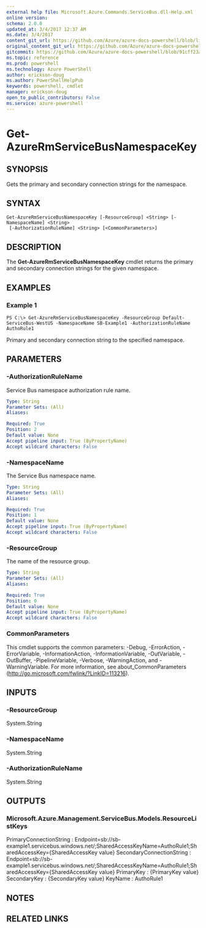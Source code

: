 ```yaml
---
external help file: Microsoft.Azure.Commands.ServiceBus.dll-Help.xml
online version: 
schema: 2.0.0
updated_at: 3/4/2017 12:37 AM
ms.date: 3/4/2017
content_git_url: https://github.com/Azure/azure-docs-powershell/blob/live/azureps-cmdlets-docs/ResourceManager/AzureRM.ServiceBus/vTrue/Get-AzureRmServiceBusNamespaceKey.md
original_content_git_url: https://github.com/Azure/azure-docs-powershell/blob/live/azureps-cmdlets-docs/ResourceManager/AzureRM.ServiceBus/vTrue/Get-AzureRmServiceBusNamespaceKey.md
gitcommit: https://github.com/Azure/azure-docs-powershell/blob/91cff23a000b99dc60ec82204d789c7ace1d7134/azureps-cmdlets-docs/ResourceManager/AzureRM.ServiceBus/vTrue/Get-AzureRmServiceBusNamespaceKey.md
ms.topic: reference
ms.prod: powershell
ms.technology: Azure PowerShell
author: erickson-doug
ms.author: PowerShellHelpPub
keywords: powershell, cmdlet
manager: erickson-doug
open_to_public_contributors: False
ms.service: azure-powershell
---
```


# Get-AzureRmServiceBusNamespaceKey

## SYNOPSIS
Gets the primary and secondary connection strings for the namespace.

## SYNTAX

```
Get-AzureRmServiceBusNamespaceKey [-ResourceGroup] <String> [-NamespaceName] <String>
 [-AuthorizationRuleName] <String> [<CommonParameters>]
```

## DESCRIPTION
The **Get-AzureRmServiceBusNamespaceKey** cmdlet returns the primary and secondary connection strings for the given namespace. 

## EXAMPLES

### Example 1
```
PS C:\> Get-AzureRmServiceBusNamespaceKey -ResourceGroup Default-ServiceBus-WestUS -NamespaceName SB-Example1 -AuthorizationRuleName AuthoRule1
```

Primary and secondary connection string to the specified namespace.

## PARAMETERS

### -AuthorizationRuleName
Service Bus namespace authorization rule name.

```yaml
Type: String
Parameter Sets: (All)
Aliases: 

Required: True
Position: 2
Default value: None
Accept pipeline input: True (ByPropertyName)
Accept wildcard characters: False
```

### -NamespaceName
The Service Bus namespace name.

```yaml
Type: String
Parameter Sets: (All)
Aliases: 

Required: True
Position: 1
Default value: None
Accept pipeline input: True (ByPropertyName)
Accept wildcard characters: False
```

### -ResourceGroup
The name of the resource group.

```yaml
Type: String
Parameter Sets: (All)
Aliases: 

Required: True
Position: 0
Default value: None
Accept pipeline input: True (ByPropertyName)
Accept wildcard characters: False
```

### CommonParameters
This cmdlet supports the common parameters: -Debug, -ErrorAction, -ErrorVariable, -InformationAction, -InformationVariable, -OutVariable, -OutBuffer, -PipelineVariable, -Verbose, -WarningAction, and -WarningVariable. For more information, see about_CommonParameters (http://go.microsoft.com/fwlink/?LinkID=113216).

## INPUTS

### -ResourceGroup
 System.String
 

### -NamespaceName
 System.String
 

### -AuthorizationRuleName
 System.String

## OUTPUTS

### Microsoft.Azure.Management.ServiceBus.Models.ResourceListKeys
PrimaryConnectionString   : Endpoint=sb://sb-example1.servicebus.windows.net/;SharedAccessKeyName=AuthoRule1;SharedAccessKey={SharedAccessKey value}
SecondaryConnectionString : Endpoint=sb://sb-example1.servicebus.windows.net/;SharedAccessKeyName=AuthoRule1;SharedAccessKey={SharedAccessKey value}
PrimaryKey                : {PrimaryKey value}
SecondaryKey              : {SecondaryKey value}
KeyName                   : AuthoRule1

## NOTES

## RELATED LINKS

